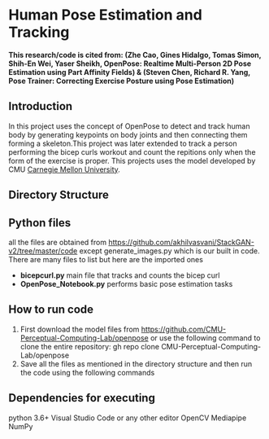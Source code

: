 # Human Pose Estimation and Tracking
**This research/code is cited from: (Zhe Cao, Gines Hidalgo, Tomas Simon, Shih-En Wei, Yaser Sheikh, OpenPose: Realtime Multi-Person 2D Pose Estimation using Part Affinity Fields) & (Steven Chen, Richard R. Yang, Pose Trainer: Correcting Exercise Posture using Pose Estimation)**

## Introduction
In this project uses the concept of OpenPose to detect and track human body by generating keypoints on body joints and then connecting them forming a skeleton.This project was later extended to track a person performing the bicep curls workout and count the repitions only when the form of the exercise is proper. This projects uses the model developed by CMU <a href = 'https://github.com/CMU-Perceptual-Computing-Lab/openpose'>Carnegie Mellon University</a>.

## Directory Structure

## Python files
all the files are obtained from https://github.com/akhilvasvani/StackGAN-v2/tree/master/code except generate_images.py which is our built in code.
There are many files to list but here are the imported ones
  - **bicepcurl.py** main file that tracks and counts the bicep curl
  - **OpenPose_Notebook.py** performs basic pose estimation tasks
## How to run code
1) First download the model files from https://github.com/CMU-Perceptual-Computing-Lab/openpose or use the following command to clone the entire repository: gh repo clone CMU-Perceptual-Computing-Lab/openpose
2) Save all the files as mentioned in the directory structure and then run the code using the following commands

## Dependencies for executing

python 3.6+
Visual Studio Code or any other editor
OpenCV
Mediapipe 
NumPy



